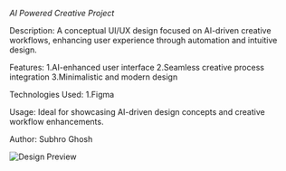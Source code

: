 *AI Powered Creative Project*

Description:
A conceptual UI/UX design focused on AI-driven creative workflows, enhancing user experience through automation and intuitive design.

Features:
1.AI-enhanced user interface
2.Seamless creative process integration
3.Minimalistic and modern design

Technologies Used:
1.Figma

Usage:
Ideal for showcasing AI-driven design concepts and creative workflow enhancements.

Author:
Subhro Ghosh

![Design Preview](./aipoweredcreativeproject.png)
